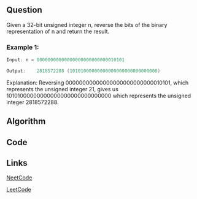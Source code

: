 ## Question
Given a 32-bit unsigned integer n, reverse the bits of the binary representation of n and return the result.
### Example 1:


```java
Input: n = 00000000000000000000000000010101

Output:    2818572288 (10101000000000000000000000000000)

```
Explanation: Reversing 00000000000000000000000000010101, which represents the unsigned integer 21, gives us 10101000000000000000000000000000 which represents the unsigned integer 2818572288.


## Algorithm

## Code

## Links

[NeetCode](https://neetcode.io/problems/reverse-bits)

[LeetCode](https://leetcode.com/problems/reverse-bits)
